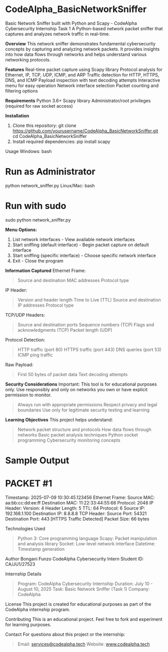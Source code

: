# CodeAlpha_BasicNetworkSniffer
Basic Network Sniffer built with Python and Scapy - CodeAlpha Cybersecurity Internship Task 1
A Python-based network packet sniffer that captures and analyzes network traffic in real-time.

**Overview**
This network sniffer demonstrates fundamental cybersecurity concepts by capturing and analyzing network packets. It provides insights into how data flows through networks and helps understand various networking protocols.

**Features**
Real-time packet capture using Scapy library
Protocol analysis for Ethernet, IP, TCP, UDP, ICMP, and ARP
Traffic detection for HTTP, HTTPS, DNS, and ICMP
Payload inspection with text decoding attempts
Interactive menu for easy operation
Network interface selection
Packet counting and filtering options

**Requirements**
Python 3.6+
Scapy library
Administrator/root privileges (required for raw socket access)

**Installation**
1. Clone this repository:
  git clone https://github.com/yourusername/CodeAlpha_BasicNetworkSniffer.git
cd CodeAlpha_BasicNetworkSniffer
2. Install required dependencies:
  pip install scapy

Usage
Windows:
bash
# Run as Administrator
python network_sniffer.py
Linux/Mac:
bash
# Run with sudo
sudo python network_sniffer.py

**Menu Options:**
1. List network interfaces - View available network interfaces
2. Start sniffing (default interface) - Begin packet capture on default interface
3. Start sniffing (specific interface) - Choose specific network interface
4. Exit - Close the program
   
**Information Captured**
Ethernet Frame:
> Source and destination MAC addresses
> Protocol type

IP Header:
> Version and header length
> Time to Live (TTL)
> Source and destination IP addresses
> Protocol type

TCP/UDP Headers:
> Source and destination ports
> Sequence numbers (TCP)
> Flags and acknowledgments (TCP)
> Packet length (UDP)

Protocol Detection:
> HTTP traffic (port 80)
> HTTPS traffic (port 443)
> DNS queries (port 53)
> ICMP ping traffic

Raw Payload:
> First 50 bytes of packet data
> Text decoding attempts

**Security Considerations**
Important: This tool is for educational purposes only. Use responsibly and only on networks you own or have explicit permission to monitor.

> Always run with appropriate permissions
> Respect privacy and legal boundaries
> Use only for legitimate security testing and learning

**Learning Objectives**
This project helps understand:

> Network packet structure and protocols
> How data flows through networks
> Basic packet analysis techniques
> Python socket programming
> Cybersecurity monitoring concepts

Sample Output
==============================================================
PACKET #1
==============================================================
Timestamp: 2025-07-09 10:30:45.123456
Ethernet Frame:
  Source MAC: aa:bb:cc:dd:ee:ff
  Destination MAC: 11:22:33:44:55:66
  Protocol: 2048
IP Header:
  Version: 4
  Header Length: 5
  TTL: 64
  Protocol: 6
  Source IP: 192.168.1.100
  Destination IP: 8.8.8.8
TCP Header:
  Source Port: 54321
  Destination Port: 443
  [HTTPS Traffic Detected]
Packet Size: 66 bytes

Technologies Used
> Python 3: Core programming language
> Scapy: Packet manipulation and analysis library
> Socket: Low-level network interface
> Datetime: Timestamp generation

Author
Bongani Funzo
CodeAlpha Cybersecurity Intern
Student ID: CA/JU1/27523

Internship Details
> Program: CodeAlpha Cybersecurity Internship
> Duration: July 10 - August 10, 2025
> Task: Basic Network Sniffer (Task 1)
> Company: CodeAlpha

License
This project is created for educational purposes as part of the CodeAlpha internship program.

Contributing
This is an educational project. Feel free to fork and experiment for learning purposes.

Contact
For questions about this project or the internship:
> Email: services@codealpha.tech
> Website: www.codealpha.tech
